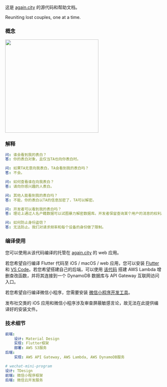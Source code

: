 这是 [again.city](http://again.city) 的源代码和帮助文档。

Reuniting lost couples, one at a time.

### 概念

<img src="https://github.com/1370170/again.city/assets/140490996/eaaf0476-e560-4d74-aa39-eb13f2118af3" width="300">

### 解释

```yaml
问: 谁会看到我的表白？
答: 你的表白对象，且仅当TA也向你表白时。

问: 如果TA无意向我表白，TA会看到我的表白吗？
答: 不会。

问: 如何查看谁在向我表白？
答: 请向你感兴趣的人表白。

问: 其他人能看到我的表白吗？
答: 不能，你的表白以TA的信息加密了，TA可以解密。

问: 开发者可以看到我的表白吗？
答: 理论上通过人名户籍数据可以试图暴力解密数据库。开发者保留查询某个用户的消息的权利。

问: 如何防止身份盗窃？
答: 无法防止。我们对请求频率和每个设备的身份做了限制。
```

### 编译使用

您可以使用从该代码编译的托管在 [again.city](http://again.city) 的 web 应用。

若您希望自行编译 Flutter 代码至 iOS / macOS / web 应用，您可以安装 [Flutter](http://flutter.dev) 和 [VS Code](https://code.visualstudio.com/)。若您希望搭建自己的后端，可以使用 [该代码](backend-aws-lambda/index.mjs) 搭建 AWS Lambda 增删查改函数，并将其连接到一个 DynamoDB 数据库与 API Gateway 互联网访问入口。

若您希望自行编译微信小程序，您需要安装 [微信小程序开发工具](https://developers.weixin.qq.com/ebook?action=get_post_info&docid=000e8842960070ab0086d162c5b80a)。

发布社交类的 iOS 应用和微信小程序涉及审查屏蔽敏感言论，故无法在此提供编译好的安装文件。


### 技术细节

```yaml
前端:
    设计: Material Design
    实现: Flutter框架
    部署: AWS S3服务
后端:
    实现: AWS API Gateway, AWS Lambda, AWS DynamoDB服务

# wechat-mini-program
设计: TDesign
前端: 微信小程序框架
后端: 微信云开发服务
```
